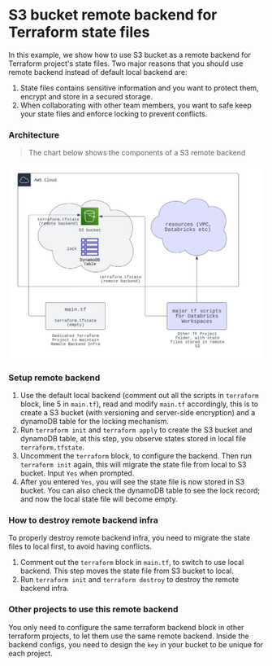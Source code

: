 S3 bucket remote backend for Terraform state files
=========================

In this example, we show how to use S3 bucket as a remote backend for Terraform project's state files. Two major reasons that you should use remote backend instead of default local backend are:
1. State files contains sensitive information and you want to protect them, encrypt and store in a secured storage.
2. When collaborating with other team members, you want to safe keep your state files and enforce locking to prevent conflicts.

### Architecture

> The chart below shows the components of a S3 remote backend  

<img src="../../../images/tf_remote_s3_backend.png" width="800">

### Setup remote backend

1. Use the default local backend (comment out all the scripts in `terraform` block, line 5 in `main.tf`), read and modify `main.tf` accordingly, this is to create a S3 bucket (with versioning and server-side encryption) and a dynamoDB table for the locking mechanism.
2. Run `terraform init` and `terraform apply` to create the S3 bucket and dynamoDB table, at this step, you observe states stored in local file `terraform.tfstate`.
3. Uncomment the `terraform` block, to configure the backend. Then run `terraform init` again, this will migrate the state file from local to S3 bucket. Input `Yes` when prompted.
4. After you entered `Yes`, you will see the state file is now stored in S3 bucket. You can also check the dynamoDB table to see the lock record; and now the local state file will become empty.


### How to destroy remote backend infra

To properly destroy remote backend infra, you need to migrate the state files to local first, to avoid having conflicts. 

1. Comment out the `terraform` block in `main.tf`, to switch to use local backend. This step moves the state file from S3 bucket to local.
2. Run `terraform init` and `terraform destroy` to destroy the remote backend infra.

### Other projects to use this remote backend

You only need to configure the same terraform backend block in other terraform projects, to let them use the same remote backend. Inside the backend configs, you need to design the `key` in your bucket to be unique for each project.